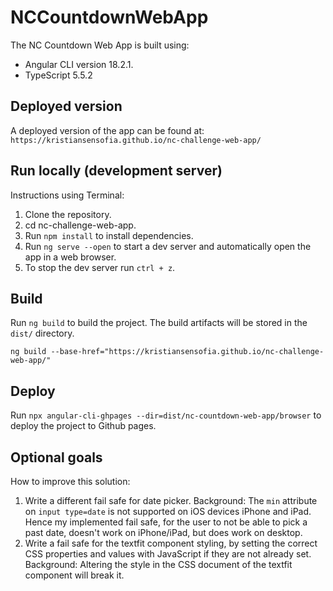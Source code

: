 # NCCountdownWebApp

The NC Countdown Web App is built using:

- Angular CLI version 18.2.1.
- TypeScript 5.5.2

## Deployed version

A deployed version of the app can be found at:
`https://kristiansensofia.github.io/nc-challenge-web-app/`

## Run locally (development server)

Instructions using Terminal:

1. Clone the repository.
2. cd nc-challenge-web-app.
3. Run `npm install` to install dependencies.
4. Run `ng serve --open` to start a dev server and automatically open the app in a web browser.
5. To stop the dev server run `ctrl + z`.

## Build

Run `ng build` to build the project. The build artifacts will be stored in the `dist/` directory.

`ng build --base-href="https://kristiansensofia.github.io/nc-challenge-web-app/"`

## Deploy

Run `npx angular-cli-ghpages --dir=dist/nc-countdown-web-app/browser` to deploy the project to Github pages.

## Optional goals

How to improve this solution:

1. Write a different fail safe for date picker.
   Background: The `min` attribute on `input type=date` is not supported on iOS devices iPhone and iPad. Hence my implemented fail safe, for the user to not be able to pick a past date, doesn't work on iPhone/iPad, but does work on desktop.
2. Write a fail safe for the textfit component styling, by setting the correct CSS properties and values with JavaScript if they are not already set.
   Background: Altering the style in the CSS document of the textfit component will break it.
